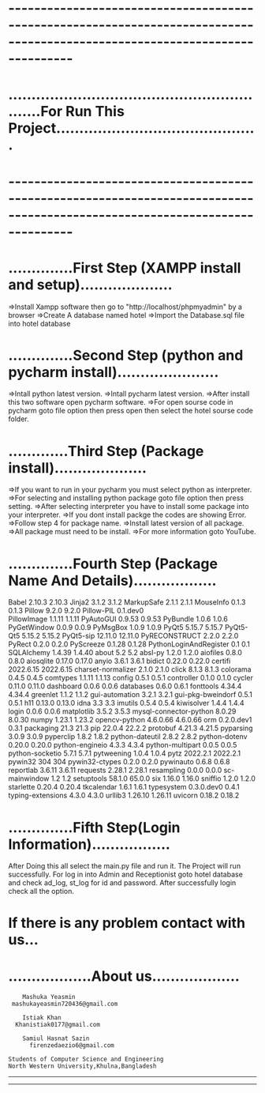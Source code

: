 
# ----------------------------------------------------------------------------------------------------------------------------
# ............................................................For Run This Project............................................
# ----------------------------------------------------------------------------------------------------------------------------



# ..............First Step (XAMPP install and setup)....................

=>Install Xampp software then go to "http://localhost/phpmyadmin" by a browser
=>Create A database named hotel
=>Import the Database.sql file into hotel database



# ..............Second Step (python and pycharm install)......................

=>Intall python latest version.
=>Intall pycharm latest version.
=>After install this two software open pycharm software.
=>For open sourse code in pycharm goto file option then press open then select the hotel sourse code folder.



# .............Third Step (Package install)....................

=>If you want to run in your pycharm you must select python as interpreter. 
=>For selecting and installing python package goto file option then press setting.
=>After selecting interpreter you have to install some package into your interpreter.
=>If you dont install packge the codes are showing Error.
=>Follow step 4 for package name.
=>Install latest version of all package.
=>All package must need to be install.
=>For more information goto YouTube.



# ..............Fourth Step (Package Name And Details)..................

Babel	                         2.10.3	     2.10.3
Jinja2	                         3.1.2	     3.1.2
MarkupSafe	                 2.1.1	     2.1.1
MouseInfo	                 0.1.3	     0.1.3
Pillow	                         9.2.0	     9.2.0
Pillow-PIL	                 0.1.dev0	
PillowImage	                 1.1.11	     1.1.11
PyAutoGUI	                 0.9.53	     0.9.53
PyBundle	                 1.0.6	     1.0.6
PyGetWindow	                 0.0.9	     0.0.9
PyMsgBox	                 1.0.9	     1.0.9
PyQt5	                         5.15.7	     5.15.7
PyQt5-Qt5	                 5.15.2	     5.15.2
PyQt5-sip	                 12.11.0     12.11.0
PyRECONSTRUCT	                 2.2.0	     2.2.0
PyRect	                         0.2.0	     0.2.0
PyScreeze	                 0.1.28	     0.1.28
PythonLoginAndRegister	         0.1	     0.1
SQLAlchemy	                 1.4.39	     1.4.40
about	                         5.2	     5.2
absl-py	                         1.2.0	     1.2.0
aiofiles	                 0.8.0	     0.8.0
aiosqlite	                 0.17.0	     0.17.0
anyio	                         3.6.1	     3.6.1
bidict	                         0.22.0	     0.22.0
certifi	                         2022.6.15   2022.6.15
charset-normalizer	         2.1.0	     2.1.0
click	                         8.1.3	     8.1.3
colorama	                 0.4.5	     0.4.5
comtypes	                 1.1.11	     1.1.13
config	                         0.5.1	      0.5.1
controller	                 0.1.0	      0.1.0
cycler	                         0.11.0	      0.11.0
dashboard	                 0.0.6	      0.0.6
databases	                 0.6.0	      0.6.1
fonttools	                 4.34.4	      4.34.4
greenlet	                 1.1.2	      1.1.2
gui-automation	                 3.2.1	      3.2.1
gui-pkg-bweindorf	         0.5.1	      0.5.1
h11	                         0.13.0	      0.13.0
idna	                         3.3	      3.3
imutils	                         0.5.4	      0.5.4
kiwisolver	                 1.4.4	      1.4.4
login	                         0.0.6	      0.0.6
matplotlib	                 3.5.2	      3.5.3
mysql-connector-python	         8.0.29	      8.0.30
numpy	                         1.23.1	      1.23.2
opencv-python	                 4.6.0.66     4.6.0.66
orm	                         0.2.0.dev1   0.3.1
packaging	                 21.3	      21.3
pip	                         22.0.4	      22.2.2
protobuf	                 4.21.3	      4.21.5
pyparsing	                 3.0.9	      3.0.9
pyperclip	                 1.8.2	      1.8.2
python-dateutil	                 2.8.2	      2.8.2
python-dotenv	                 0.20.0	      0.20.0
python-engineio	                 4.3.3	      4.3.4
python-multipart	         0.0.5	      0.0.5
python-socketio	                 5.7.1	      5.7.1
pytweening	                 1.0.4	      1.0.4
pytz	                         2022.2.1     2022.2.1
pywin32	                         304	      304
pywin32-ctypes	                 0.2.0	      0.2.0
pywinauto	                 0.6.8	      0.6.8
reportlab	                 3.6.11	      3.6.11
requests	                 2.28.1	      2.28.1
resampling	                 0.0.0	      0.0.0
sc-mainwindow	                 1.2	      1.2
setuptools	                 58.1.0	      65.0.0
six	                         1.16.0	      1.16.0
sniffio	                         1.2.0	      1.2.0
starlette	                 0.20.4	      0.20.4
tkcalendar	                 1.6.1	      1.6.1
typesystem	                 0.3.0.dev0   0.4.1
typing-extensions	         4.3.0	      4.3.0
urllib3	                         1.26.10      1.26.11
uvicorn	                         0.18.2	      0.18.2



# ..............Fifth Step(Login Information).................

After Doing this all select the main.py file and run it.
The Project will run successfully.
For log in into Admin and Receptionist goto hotel database and check ad_log, st_log for id and password.
After successfully login check all the option.



# If there is any problem contact with us...


# ..................About us...................

		Mashuka Yeasmin
	 mashukayeasmin720436@gmail.com

		Istiak Khan
	  Khanistiak0177@gmail.com

		Samiul Hasnat Sazin 
	      firenzedaezio6@gmail.com

	Students of Computer Science and Engineering 	
	North Western University,Khulna,Bangladesh

	
----------------------------------------------------------------------------------------------------------------------------
----------------------------------------------------------------------------------------------------------------------------
